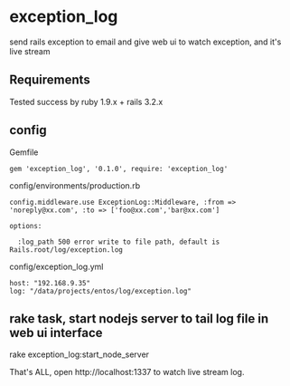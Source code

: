 exception_log
=============

send rails exception to email and give web ui to watch exception, and it's live stream

## Requirements
  
  Tested success by ruby 1.9.x + rails 3.2.x

## config

  Gemfile

    gem 'exception_log', '0.1.0', require: 'exception_log'
  
  config/environments/production.rb 

    config.middleware.use ExceptionLog::Middleware, :from => 'noreply@xx.com', :to => ['foo@xx.com','bar@xx.com']

    options:

      :log_path 500 error write to file path, default is Rails.root/log/exception.log

  config/exception_log.yml

    host: "192.168.9.35"
    log: "/data/projects/entos/log/exception.log"

## rake task, start nodejs server to tail log file in web ui interface

  rake exception_log:start_node_server

That's ALL, open http://localhost:1337 to watch live stream log.
  
